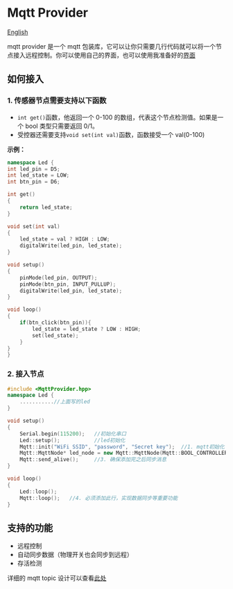# Mqtt Provider

[English](./readme_en.md)

mqtt provider 是一个 mqtt 包装库，它可以让你只需要几行代码就可以将一个节点接入远程控制。你可以使用自己的界面，也可以使用我准备好的[界面](https://github.com/N0I0C0K/smart-home-front)

## 如何接入

### 1. 传感器节点需要支持以下函数

- `int get()`函数，他返回一个 0-100 的数组，代表这个节点检测值。如果是一个 bool 类型只需要返回 0/1。
- 受控器还需要支持`void set(int val)`函数，函数接受一个 val(0-100)

**示例：**

```c++
namespace Led {
int led_pin = D5;
int led_state = LOW;
int btn_pin = D6;

int get()
{
    return led_state;
}

void set(int val)
{
    led_state = val ? HIGH : LOW;
    digitalWrite(led_pin, led_state);
}

void setup()
{
    pinMode(led_pin, OUTPUT);
    pinMode(btn_pin, INPUT_PULLUP);
    digitalWrite(led_pin, led_state);
}

void loop()
{
    if(btn_click(btn_pin)){
        led_state = led_state ? LOW : HIGH;
        set(led_state);
    }
}
}
```

### 2. 接入节点

```c++
#include <MqttProvider.hpp>
namespace Led {
    ...........//上面写的led
}

void setup()
{
    Serial.begin(115200);   //初始化串口
    Led::setup();           //led初始化
    Mqtt::init("WiFi SSID", "password", "Secret key");  //1. mqtt初始化
    Mqtt::MqttNode* led_node = new Mqtt::MqttNode(Mqtt::BOOL_CONTROLLER, "灯光", "厨房", Led::get, Led::set);   //2. 添加一个节点
    Mqtt::send_alive();     //3. 确保添加完之后同步消息
}

void loop()
{
    Led::loop();
    Mqtt::loop();   //4. 必须添加此行，实现数据同步等重要功能
}
```

## 支持的功能

- 远程控制
- 自动同步数据（物理开关也会同步到远程）
- 存活检测

详细的 mqtt topic 设计可以查看[此处](./mqtt%20design.md)
